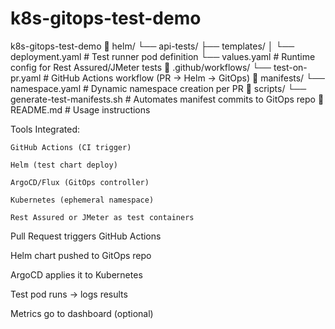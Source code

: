# k8s-gitops-test-demo
k8s-gitops-test-demo
📁 helm/
   └── api-tests/
       ├── templates/
       │   └── deployment.yaml         # Test runner pod definition
       └── values.yaml                # Runtime config for Rest Assured/JMeter tests
📁 .github/workflows/
   └── test-on-pr.yaml               # GitHub Actions workflow (PR → Helm → GitOps)
📁 manifests/
   └── namespace.yaml                # Dynamic namespace creation per PR
📁 scripts/
   └── generate-test-manifests.sh    # Automates manifest commits to GitOps repo
📄 README.md                          # Usage instructions



Tools Integrated:

    GitHub Actions (CI trigger)

    Helm (test chart deploy)

    ArgoCD/Flux (GitOps controller)

    Kubernetes (ephemeral namespace)

    Rest Assured or JMeter as test containers



Pull Request triggers GitHub Actions

Helm chart pushed to GitOps repo

ArgoCD applies it to Kubernetes

Test pod runs → logs results

Metrics go to dashboard (optional)





    
